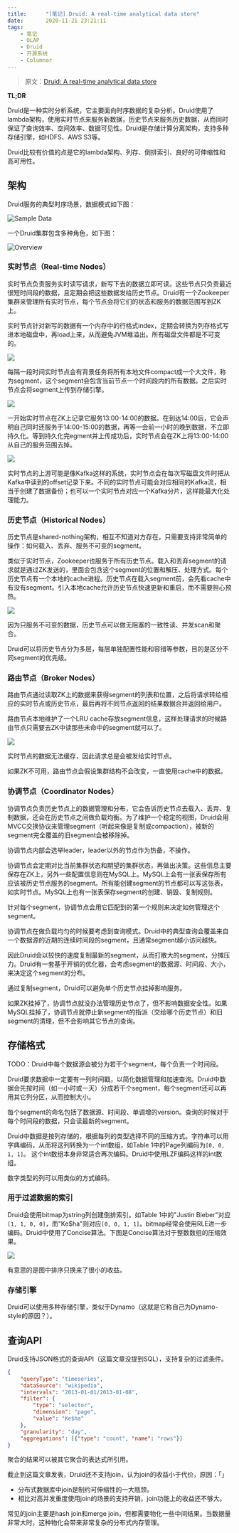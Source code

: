 ```yaml
---
title:      "[笔记] Druid: A real-time analytical data store"
date:       2020-11-21 23:21:11
tags:
    - 笔记
    - OLAP
    - Druid
    - 开源系统
    - Columnar
---
```


> 原文：[Druid: A real-time analytical data store](https://dl.acm.org/doi/abs/10.1145/2588555.2595631)

**TL;DR**

Druid是一种实时分析系统，它主要面向时序数据的复杂分析。Druid使用了lambda架构，使用实时节点来服务新数据，历史节点来服务历史数据，从而同时保证了查询效率、空间效率、数据可见性。Druid是存储计算分离架构，支持多种存储引擎，如HDFS、AWS S3等。

Druid比较有价值的点是它的lambda架构、列存、倒排索引、良好的可伸缩性和高可用性。

<!--more-->

## 架构

Druid服务的典型时序场景，数据模式如下图：

![Sample Data](/images/2020-11/druid-01.jpg)

一个Druid集群包含多种角色，如下图：

![Overview](/images/2020-11/druid-02.jpg)

### 实时节点（Real-time Nodes）

实时节点负责服务实时读写请求，新写下去的数据立即可读。这些节点只负责最近很短时间段的数据，且定期会把这些数据发给历史节点。Druid有一个Zookeeper集群来管理所有实时节点，每个节点会将它们的状态和服务的数据范围写到ZK上。

实时节点针对新写的数据有一个内存中的行格式index，定期会转换为列存格式写进本地磁盘中，再load上来，从而避免JVM堆溢出。所有磁盘文件都是不可变的。

![](/images/2020-11/druid-03.jpg)

每隔一段时间实时节点会有背景任务将所有本地文件compact成一个大文件，称为segment，这个segment会包含当前节点一个时间段内的所有数据。之后实时节点会将segment上传到存储引擎。

![](/images/2020-11/druid-04.jpg)

一开始实时节点在ZK上记录它服务13:00-14:00的数据。在到达14:00后，它会声明自己同时还服务于14:00-15:00的数据，再等一会前一小时的晚到数据，不立即持久化。等到持久化完egment并上传成功后，实时节点会在ZK上将13:00-14:00从自己的服务范围去掉。

![](/images/2020-11/druid-05.jpg)

实时节点的上游可能是像Kafka这样的系统，实时节点会在每次写磁盘文件时把从Kafka中读到的offset记录下来。不同的实时节点可能会对应相同的Kafka流，相当于创建了数据备份；也可以一个实时节点对应一个Kafka分片，这样能最大化处理能力。

### 历史节点（Historical Nodes）

历史节点是shared-nothing架构，相互不知道对方存在，只需要支持非常简单的操作：如何载入、丢弃、服务不可变的segment。

类似于实时节点，Zookeeper也服务于所有历史节点。载入和丢弃segment的请求就是通过ZK发送的，里面会包含这个segment的位置和解压、处理方式。每个历史节点有一个本地的cache进程。历史节点在载入segment前，会先看cache中有没有segment。引入本地cache允许历史节点快速更新和重启，而不需要担心预热。

![](/images/2020-11/druid-06.jpg)

因为只服务不可变的数据，历史节点可以做无阻塞的一致性读、并发scan和聚合。

Druid可以将历史节点分为多层，每层单独配置性能和容错等参数，目的是区分不同segment的优先级。

### 路由节点（Broker Nodes）

路由节点通过读取ZK上的数据来获得segment的列表和位置，之后将请求转给相应的实时节点或历史节点，最后再将不同节点返回的结果数据合并返回给用户。

路由节点本地维护了一个LRU cache存放segment信息，这样处理请求的时候路由节点只需要去ZK中读那些未命中的segment就可以了。

![](/images/2020-11/druid-07.jpg)

实时节点的数据无法缓存，因此请求总是会被发给实时节点。

如果ZK不可用，路由节点会假设集群结构不会改变，一直使用cache中的数据。

### 协调节点（Coordinator Nodes）

协调节点负责历史节点上的数据管理和分布，它会告诉历史节点去载入、丢弃、复制数据，还会在历史节点之间做负载均衡。为了维护一个稳定的视图，Druid会用MVCC交换协议来管理segment（听起来像是复制或compaction），被新的segment完全覆盖的旧segment会被移除掉。

协调节点内部会选举leader，leader以外的节点作为热备，不操作。

协调节点会定期对比当前集群状态和期望的集群状态，再做出决策。这些信息主要保存在ZK上，另外一些配置信息则在MySQL上。MySQL上会有一张表保存所有应该被历史节点服务的segment。所有能创建segment的节点都可以写这张表，如实时节点。MySQL上也有一张表保存segment的创建、销毁、复制规则。

针对每个segment，协调节点会用它匹配到的第一个规则来决定如何管理这个segment。

协调节点在做负载均匀的时候要考虑到查询模式。Druid中的典型查询会覆盖来自一个数据源的近期的连续时间段的segment，且通常segment越小访问越快。

因此Druid会以较快的速度复制最新的segment，从而打散大的segment，分摊压力。Druid有一套基于开销的优化器，会考虑segment的数据源、时间段、大小，来决定这个segment的分布。

通过复制segment，Druid可以避免单个历史节点挂掉影响服务。

如果ZK挂掉了，协调节点就没办法管理历史节点了，但不影响数据安全性。如果MySQL挂掉了，协调节点就停止新segment的指派（交给哪个历史节点）和旧segment的清理，但不会影响其它节点的查询。

## 存储格式

TODO：Druid中每个数据源会被分为若干个segment，每个负责一个时间段。

Druid要求数据中一定要有一列时间戳，以简化数据管理和加速查询。Druid中数据会先按时间（如一小时或一天）分成若干个segment，每个segment还可以再用其它列分区，从而控制大小。

每个segment的命名包括了数据源、时间段、单调增的version。查询的时候对于每个时间段的数据，只会读最新的segment。

Druid中数据是按列存储的，根据每列的类型选择不同的压缩方式。字符串可以用字典编码，从而将这列转换为一个int数组，如Table 1中的Page列编码为`[0, 0, 1, 1]`。 这个int数组本身非常适合再次编码。Druid中使用LZF编码这样的int数组。

数字类型的列可以用类似的方式编码。

### 用于过滤数据的索引

Druid会使用bitmap为string列创建倒排索引。如Table 1中的"Justin Bieber"对应`[1, 1, 0, 0]`，而"Ke$ha"则对应`[0, 0, 1, 1]`。bitmap经常会使用RLE进一步编码。Druid中使用了Concise算法。下图是Concise算法对于整数数组的压缩效果。

![](/images/2020-11/druid-08.jpg)

有意思的是图中排序只换来了很小的收益。

### 存储引擎

Druid可以使用多种存储引擎，类似于Dynamo（这就是它称自己为Dynamo-style的原因？）。

## 查询API

Druid支持JSON格式的查询API（这篇文章没提到SQL），支持复杂的过滤条件。

```json
{
    "queryType": "timeseries",
    "dataSource": "wikipedia",
    "intervals": "2013-01-01/2013-01-08",
    "filter": {
        "type": "selector",
        "dimension": "page",
        "value": "Ke$ha"
    },
    "granularity": "day",
    "aggregations": [{"type": "count", "name": "rows"}]
}
```

聚合的结果可以被其它聚合的表达式所引用。

截止到这篇文章发表，Druid还不支持join，认为join的收益小于代价，原因：「」
- 分布式数据库中join是制约可伸缩性的一大瓶颈。
- 相比对高并发重度使用join的场景的支持开销，join功能上的收益还不够大。

常见的join主要是hash join和merge join，但都需要物化一些中间结果。当数据量非常大时，这种物化会带来非常复杂的分布式内存管理。

